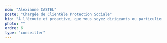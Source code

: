 ```yaml
---
nom: "Alexianne CASTEL"
poste: "Chargée de Clientèle Protection Sociale"
bio: "À l'écoute et proactive, que vous soyez dirigeants ou particuliers, Alexianne vous accompagne dans la mise en place de solutions de protection sociale adaptées à vos enjeux humains et financiers."
photo: ""
ordre: 6
type: "conseiller"
---
```

